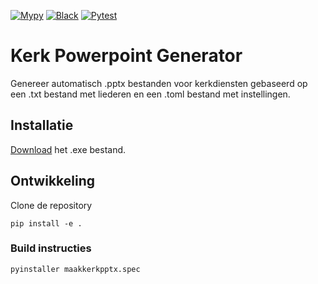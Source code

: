 [![Mypy](https://github.com/rharkes/kerk_pptx_generator/actions/workflows/mypy.yml/badge.svg)](https://github.com/rharkes/kerk_pptx_generator/actions/workflows/mypy.yml)
[![Black](https://github.com/rharkes/kerk_pptx_generator/actions/workflows/black.yml/badge.svg)](https://github.com/rharkes/kerk_pptx_generator/actions/workflows/black.yml)
[![Pytest](https://github.com/rharkes/kerk_pptx_generator/actions/workflows/pytest.yml/badge.svg)](https://github.com/rharkes/kerk_pptx_generator/actions/workflows/pytest.yml)
# Kerk Powerpoint Generator
Genereer automatisch .pptx bestanden voor kerkdiensten gebaseerd op een .txt bestand met liederen en een .toml bestand met instellingen.

## Installatie
[Download](https://github.com/rharkes/kerk_pptx_generator/releases/latest) het .exe bestand.

## Ontwikkeling
Clone de repository

`pip install -e .`

### Build instructies
`pyinstaller maakkerkpptx.spec`
